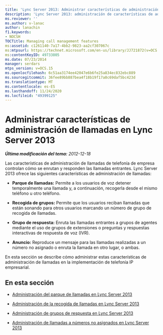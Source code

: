 ```yaml
---
title: 'Lync Server 2013: Administrar características de administración de llamadas'
description: 'Lync Server 2013: administración de características de administración de llamadas.'
ms.reviewer: ''
ms.author: v-lanac
author: lanachin
f1.keywords:
- NOCSH
TOCTitle: Managing call management features
ms:assetid: c1261140-7a17-4bb2-9823-aa2cf307067c
ms:mtpsurl: https://technet.microsoft.com/en-us/library/JJ721872(v=OCS.15)
ms:contentKeyID: 49733805
ms.date: 07/23/2014
manager: serdars
mtps_version: v=OCS.15
ms.openlocfilehash: 6c51aa3174ee42047e6b6fe25a834ec832ebc889
ms.sourcegitcommit: 36fee89bb887bea4f18b19f17a8c69daf5bc423d
ms.translationtype: MT
ms.contentlocale: es-ES
ms.lasthandoff: 11/24/2020
ms.locfileid: "49399125"
---
```

# <a name="managing-call-management-features-in-lync-server-2013"></a>Administrar características de administración de llamadas en Lync Server 2013

<div data-xmlns="http://www.w3.org/1999/xhtml">

<div class="topic" data-xmlns="http://www.w3.org/1999/xhtml" data-msxsl="urn:schemas-microsoft-com:xslt" data-cs="https://msdn.microsoft.com/">

<div data-asp="https://msdn2.microsoft.com/asp">



</div>

<div id="mainSection">

<div id="mainBody">

<span> </span>

_**Última modificación del tema:** 2012-12-18_

Las características de administración de llamadas de telefonía de empresa controlan cómo se enrutan y responden las llamadas entrantes. Lync Server 2013 ofrece las siguientes características de administración de llamadas:

  - **Parque de llamadas:** Permite a los usuarios de voz detener temporalmente una llamada y, a continuación, recogerla desde el mismo teléfono u otro teléfono.

  - **Recogida de grupos:** Permite que los usuarios reciban llamadas que están sonando para otros usuarios marcando un número de grupo de recogida de llamadas.

  - **Grupo de respuesta:** Enruta las llamadas entrantes a grupos de agentes mediante el uso de grupos de extensiones o preguntas y respuestas interactivas de respuesta de voz (IVR).

  - **Anuncio:** Reproduce un mensaje para las llamadas realizadas a un número no asignado o enruta la llamada en otro lugar, o ambas.

En esta sección se describe cómo administrar estas características de administración de llamadas en la implementación de telefonía IP empresarial.

<div>

## <a name="in-this-section"></a>En esta sección

  - [Administración del parque de llamadas en Lync Server 2013](lync-server-2013-managing-call-park.md)

  - [Administración de la recogida de llamadas en Lync Server 2013](lync-server-2013-managing-group-call-pickup.md)

  - [Administración de grupos de respuesta en Lync Server 2013](lync-server-2013-managing-response-groups.md)

  - [Administración de llamadas a números no asignados en Lync Server 2013](lync-server-2013-managing-calls-to-unassigned-numbers.md)

</div>

</div>

<span> </span>

</div>

</div>

</div>

